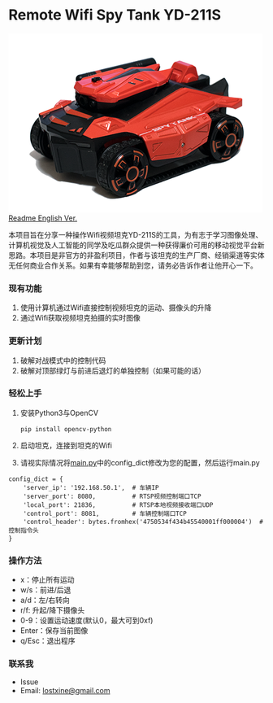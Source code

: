 # Remote Wifi Spy Tank YD-211S

![YD-211S](/YD-211S.png)
[Readme English Ver.](/readme_en.md)

本项目旨在分享一种操作Wifi视频坦克YD-211S的工具，为有志于学习图像处理、计算机视觉及人工智能的同学及吃瓜群众提供一种获得廉价可用的移动视觉平台新思路。本项目是非官方的非盈利项目，作者与该坦克的生产厂商、经销渠道等实体无任何商业合作关系。如果有幸能够帮助到您，请务必告诉作者让他开心一下。

### 现有功能
1. 使用计算机通过Wifi直接控制视频坦克的运动、摄像头的升降
2. 通过Wifi获取视频坦克拍摄的实时图像

### 更新计划
1. 破解对战模式中的控制代码
2. 破解对顶部绿灯与前进后退灯的单独控制（如果可能的话）

### 轻松上手 
1. 安装Python3与OpenCV
   ```
   pip install opencv-python
   ```
2. 启动坦克，连接到坦克的Wifi
   
3. 请视实际情况将[main.py](/main.py)中的config_dict修改为您的配置，然后运行main.py
```
config_dict = {
    'server_ip': '192.168.50.1',  # 车辆IP
    'server_port': 8080,          # RTSP视频控制端口TCP
    'local_port': 21836,          # RTSP本地视频接收端口UDP
    'control_port': 8081,         # 车辆控制端口TCP
    'control_header': bytes.fromhex('4750534f434b45540001ff000004')  # 控制指令头
}
```

### 操作方法
* x：停止所有运动
* w/s：前进/后退
* a/d：左/右转向
* r/f: 升起/降下摄像头
* 0-9：设置运动速度(默认0，最大可到0xf)
* Enter：保存当前图像
* q/Esc：退出程序

### 联系我
* Issue
* Email: lostxine@gmail.com
